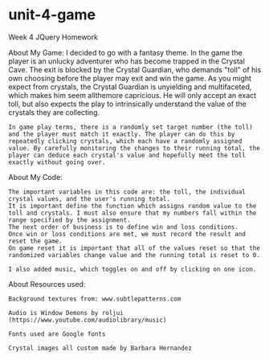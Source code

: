 # unit-4-game
Week 4 JQuery Homework

About My Game:
    I decided to go with a fantasy theme. In the game the player is an unlucky adventurer who has become trapped in the Crystal Cave. The exit is blocked by the Crystal Guardian, who demands "toll" of his own choosing before the player may exit and win the game. As you might expect from crystals, the Crystal Guardian is unyielding and multifaceted, which makes him seem allthemore capricious. He will only accept an exact toll, but also expects the play to intrinsically understand the value of the crystals they are collecting.

    In game play terms, there is a randomly set target number (the toll) and the player must match it exactly. The player can do this by repeatedly clicking crystals, which each have a randomly assigned value. By carefully monitoring the changes to their running total, the player can deduce each crystal's value and hopefully meet the toll exactly without going over.

About My Code:

    The important variables in this code are: the toll, the individual crystal values, and the user's running total. 
    It is important define the function which assigns random value to the toll and crystals. I must also ensure that my numbers fall within the range specified by the assignment.
    The next order of business is to define win and loss conditions.
    Once win or loss conditions are met, we must record the result and reset the game.
    On game reset it is important that all of the values reset so that the randomized variables change value and the running total is reset to 0. 

    I also added music, which toggles on and off by clicking on one icon.



About Resources used:

    Background textures from: www.subtlepatterns.com 

    Audio is Window Demons by roljui (https://www.youtube.com/audiolibrary/music)

    Fonts used are Google fonts

    Crystal images all custom made by Barbara Hernandez

